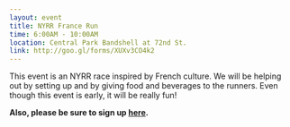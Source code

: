 ```yaml
---
layout: event
title: NYRR France Run
time: 6:00AM - 10:00AM
location: Central Park Bandshell at 72nd St.
link: http://goo.gl/forms/XUXv3CO4k2
---
```

This event is an NYRR race inspired by French culture. We will be helping out by setting up and by giving food and beverages to the runners. Even though this event is early, it will be really fun!

**Also, please be sure to sign up [here](http://www.nyrr.org/join-and-give/volunteer).**